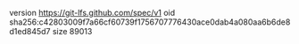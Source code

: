 version https://git-lfs.github.com/spec/v1
oid sha256:c42803009f7a66cf60739f1756707776430ace0dab4a080aa6b6de8d1ed845d7
size 89013

